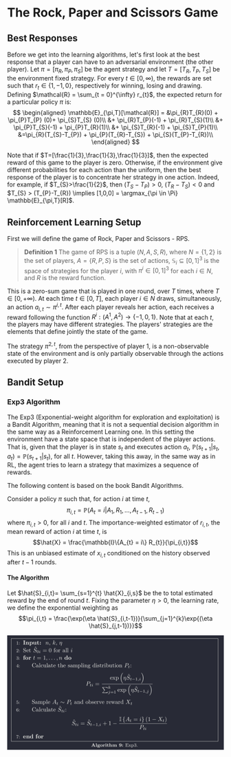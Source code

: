 # The Rock, Paper and Scissors Game

## Best Responses

Before we get into the learning algorithms, let's first look at the best response that a player can have to an adversarial environment (the other player). Let $\pi = [\pi_{R},\pi_{P},\pi_{S}]$ be the agent strategy and let $T = [T_{R},T_{P},T_{S}]$ be the environment fixed strategy. For every $t \in [0, \infty)$, the rewards are set such that $r_{t} \in \{1,-1,0 \}$, respectively for winning, losing and drawing. Defining $\mathcal{R} = \sum_{t = 0}^{\infty} r_{t}$, the expected return for a particular policy $\pi$ is:
$$
\begin{aligned}
\mathbb{E}_{\pi,T}[\mathcal{R}] = &\pi_{R}T_{R}(0) + \pi_{P}T_{P} (0)+ \pi_{S}T_{S} (0)\\
&+ \pi_{R}T_{P}(-1) + \pi_{R}T_{S}(1)\\
&+ \pi_{P}T_{S}(-1) + \pi_{P}T_{R}(1)\\
&+ \pi_{S}T_{R}(-1) + \pi_{S}T_{P}(1)\\
&=\pi_{R}(T_{S}-T_{P}) + \pi_{P}(T_{R}-T_{S}) + \pi_{S}(T_{P}-T_{R})\\
\end{aligned}
$$

Note that if $T=[\frac{1}{3},\frac{1}{3},\frac{1}{3}]$, then the expected reward of this game to the player is zero. Otherwise, if the environment give different probabilities for each action than the uniform, then the best response of the player is to concentrate her strategy in one action.
Indeed, for example, if $T_{S}>\frac{1}{2}$, then $(T_{S}-T_{P})>0$, $(T_{R}-T_{S})<0$ and $T_{S} > (T_{P}-T_{R}) \implies [1,0,0] = \argmax_{\pi \in \Pi} \mathbb{E}_{\pi,T}[R]$.

## Reinforcement Learning Setup

First we will define the game of Rock, Paper and Scissors - RPS.

> **Definition 1** The game of RPS is a tuple $(N, A, S, R)$, where $N = \{1,2\}$ is the set of players, $A = \{R,P,S\}$ is the set of actions, $\mathbb{S}_{i} \subseteq [0,1]^{3}$ is the space of strategies for the player $i$, with $\pi^{i} \in [0,1]^3$ for each $i \in N$, and $R$ is the reward function.

This is a zero-sum game that is played in one round, over $T$ times, where $T \in [0, +\infty)$. At each time $t \in [0, T]$, each player $i \in N$ draws, simultaneously, an action $a_{i,t} \sim \pi^{i,t}$. After each player reveals her action, each receives a reward following the function $R^{i}:(A^1,A^2) \longrightarrow \{-1, 0, 1\}$. Note that at each $t$, the players may have different strategies. The players' strategies are the elements that define jointly the state of the game.

The strategy $\pi^{2,t}$, from the perspective of player 1, is a non-observable state of the environment and is only partially observable through the actions executed by player 2.

## Bandit Setup
### Exp3 Algorithm

The Exp3 (Exponential-weight algorithm for exploration and exploitation) is a Bandit Algorithm, meaning that it is not a sequential decision algorithm in the same way as a Reinforcement Learning one. In this setting the environment have a state space that is independent of the player actions. That is, given that the player is in state $s_{t}$ and executes action $a_{t}$, $\mathbb{P}(s_{t+1}|s_{t},a_{t}) = \mathbb{P}(s_{t+1}|s_{t})$, for all $t$. However, taking this away, in the same way as in RL, the agent tries to learn a strategy that maximizes a sequence of rewards.

The following content is based on the book Bandit Algorithms.

Consider a policy $\pi$ such that, for action $i$ at time $t$,
$$ \pi_{i,t} = \mathbb{P}(A_t = i | A_1,R_1,\dots,A_{t-1},R_{t-1})$$
where $\pi_{i,t}>0$, for all $i$ and $t$. The importance-weighted estimator of $r_{i,t}$, the mean reward of action $i$ at time $t$, is
$$\hat{X} = \frac{\mathbb{I}\{A_{t} = i\} R_{t}}{\pi_{i,t}}$$
This is an unbiased estimate of $x_{i,t}$ conditioned on the history observed after $t-1$ rounds.

#### The Algorithm

Let $\hat{S}_{i,t}= \sum_{s=1}^{t} \hat{X}_{i,s}$ be the to total estimated reward by the end of round $t$. Fixing the parameter $\eta>0$, the learning rate, we define the exponential weighting as 
$$\pi_{i,t} = \frac{\exp(\eta \hat{S}_{i,t-1})}{\sum_{j=1}^{k}\exp{(\eta \hat{S}_{j,t-1})}}$$

![image](exp3algo.png)


